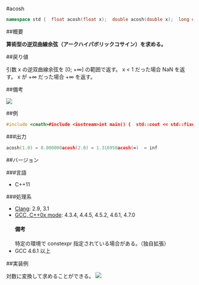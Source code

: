 #acosh
```cpp
namespace std {  float acosh(float x);  double acosh(double x);  long double acosh(long double x);  template<class Integral>  double acosh(Integral x);}
```

##概要

<b>算術型の逆双曲線余弦（アークハイパボリックコサイン）を求める。</b>


##戻り値

引数 x の逆双曲線余弦を [0; +∞] の範囲で返す。
x < 1 だった場合 NaN を返す。
x が +∞ だった場合 +∞ を返す。


##備考

![](https://raw.github.com/cpprefjp/image/master/reference/cmath/acosh/acosh.png)



##例

```cpp
#include <cmath>#include <iostream>int main() {  std::cout << std::fixed;  std::cout << "acosh(1.0) = " << std::acosh(1.0) << std::endl;  std::cout << "acosh(2.0) = " << std::acosh(2.0) << std::endl;  std::cout << "acosh(∞)  = " << std::acosh(INFINITY) << std::endl;}
```

###出力

```cpp
acosh(1.0) = 0.000000acosh(2.0) = 1.316958acosh(∞)  = inf
```

##バージョン


###言語


- C++11



###処理系

- [Clang](/implementation#clang.md): 2.9, 3.1
- [GCC, C++0x mode](/implementation#gcc.md): 4.3.4, 4.4.5, 4.5.2, 4.6.1, 4.7.0<h4>備考</h4>
特定の環境で constexpr 指定されている場合がある。（独自拡張）
- GCC 4.6.1 以上



##実装例

対数に変換して求めることができる。
![](https://raw.github.com/cpprefjp/image/master/reference/cmath/acosh/acosh_log.png)

